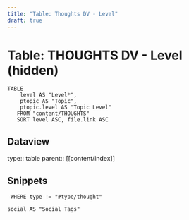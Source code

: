 ```yaml
---
title: "Table: Thoughts DV - Level"
draft: true
---
```

# Table: THOUGHTS DV - Level (hidden)
```dataview
TABLE
	level AS "Level*",
	ptopic AS "Topic",
	ptopic.level AS "Topic Level"
   FROM "content/THOUGHTS"
   SORT level ASC, file.link ASC
```


## Dataview
type:: table
parent:: [[content/index]]

## Snippets

```dataview
 WHERE type != "#type/thought"

social AS "Social Tags"
```